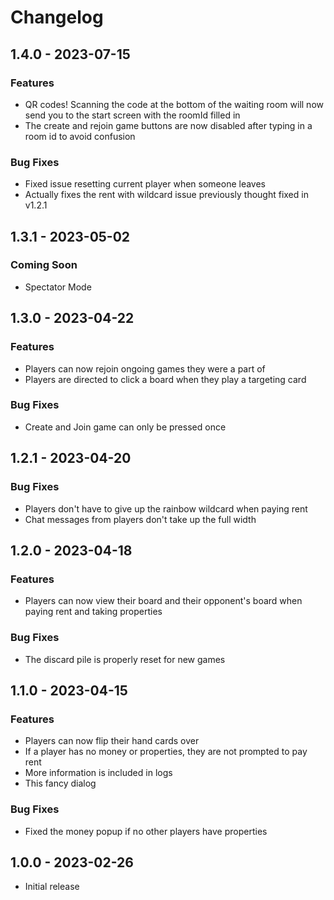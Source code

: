 # Changelog

## 1.4.0 - 2023-07-15

### Features
* QR codes! Scanning the code at the bottom of the waiting room will now send you to the start screen with the roomId filled in
* The create and rejoin game buttons are now disabled after typing in a room id to avoid confusion

### Bug Fixes
* Fixed issue resetting current player when someone leaves
* Actually fixes the rent with wildcard issue previously thought fixed in v1.2.1


## 1.3.1 - 2023-05-02

### Coming Soon
* Spectator Mode


## 1.3.0 - 2023-04-22

### Features
* Players can now rejoin ongoing games they were a part of
* Players are directed to click a board when they play a targeting card

### Bug Fixes
* Create and Join game can only be pressed once


## 1.2.1 - 2023-04-20

### Bug Fixes
* Players don't have to give up the rainbow wildcard when paying rent
* Chat messages from players don't take up the full width


## 1.2.0 - 2023-04-18

### Features
* Players can now view their board and their opponent's board when paying rent and taking properties

### Bug Fixes
* The discard pile is properly reset for new games


## 1.1.0 - 2023-04-15

### Features
* Players can now flip their hand cards over
* If a player has no money or properties, they are not prompted to pay rent
* More information is included in logs
* This fancy dialog

### Bug Fixes
* Fixed the money popup if no other players have properties


## 1.0.0 - 2023-02-26
* Initial release
